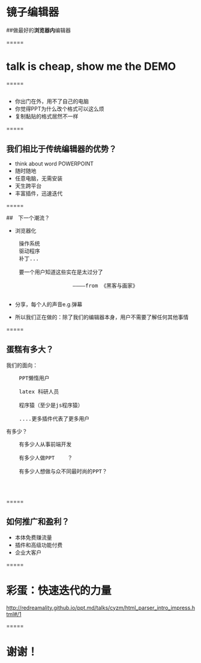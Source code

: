 # 镜子编辑器
##做最好的**浏览器内**编辑器

=====

# talk is cheap, show me the DEMO


=====

## 

* 你出门在外，用不了自己的电脑
* 你觉得PPT为什么改个格式可以这么烦
* 复制黏贴的格式居然不一样


=====

## 我们相比于传统编辑器的优势？

* think about word POWERPOINT 
* 随时随地
* 任意电脑，无需安装
* 天生跨平台
* 丰富插件，迅速迭代


=====

##　下一个潮流？

* 浏览器化

<pre>
	操作系统
	驱动程序
	补丁...

	要一个用户知道这些实在是太过分了

                     ————from 《黑客与画家》

</pre>	

* 分享，每个人的声音e.g.弹幕

* 所以我们正在做的：除了我们的编辑器本身，用户不需要了解任何其他事情

=====

## 蛋糕有多大？

我们的面向：
<pre>
	PPT懒惰用户
	
	latex 科研人员
	
	程序猿（至少是js程序猿）

	....更多插件代表了更多用户
</pre>	

有多少？

<pre>
	有多少人从事前端开发
	
	有多少人做PPT	？
	
	有多少人想做与众不同最时尚的PPT？
	
	

</pre>	

=====

## 如何推广和盈利？

* 本体免费赚流量
* 插件和高级功能付费
* 企业大客户

=====
# 彩蛋：快速迭代的力量


http://redreamality.github.io/ppt.md/talks/cyzm/html_parser_intro_impress.html#/1

=====
# 谢谢！